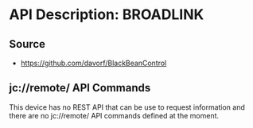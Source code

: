 # API Description: BROADLINK

## Source

* https://github.com/davorf/BlackBeanControl
  
## jc://remote/ API Commands

This device has no REST API that can be use to request information and there are no jc://remote/ API commands defined at the moment.
